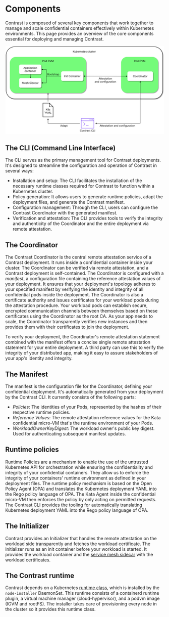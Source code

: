 # Components

Contrast is composed of several key components that work together to manage and scale confidential containers effectively within Kubernetes environments.
This page provides an overview of the core components essential for deploying and managing Contrast.

![components overview](../_media/components.svg)

## The CLI (Command Line Interface)

The CLI serves as the primary management tool for Contrast deployments. It's designed to streamline the configuration and operation of Contrast in several ways:

* Installation and setup: The CLI facilitates the installation of the necessary runtime classes required for Contrast to function within a Kubernetes cluster.
* Policy generation: It allows users to generate runtime policies, adapt the deployment files, and generate the Contrast manifest.
* Configuration management: Through the CLI, users can configure the Contrast Coordinator with the generated manifest.
* Verification and attestation: The CLI provides tools to verify the integrity and authenticity of the Coordinator and the entire deployment via remote attestation.

## The Coordinator

The Contrast Coordinator is the central remote attestation service of a Contrast deployment.
It runs inside a confidential container inside your cluster.
The Coordinator can be verified via remote attestation, and a Contrast deployment is self-contained.
The Coordinator is configured with a *manifest*, a configuration file containing the reference attestation values of your deployment.
It ensures that your deployment's topology adheres to your specified manifest by verifying the identity and integrity of all confidential pods inside the deployment.
The Coordinator is also a certificate authority and issues certificates for your workload pods during the attestation procedure.
Your workload pods can establish secure, encrypted communication channels between themselves based on these certificates using the Coordinator as the root CA.
As your app needs to scale, the Coordinator transparently verifies new instances and then provides them with their certificates to join the deployment.

To verify your deployment, the Coordinator's remote attestation statement combined with the manifest offers a concise single remote attestation statement for your entire deployment.
A third party can use this to verify the integrity of your distributed app, making it easy to assure stakeholders of your app's identity and integrity.

## The Manifest

The manifest is the configuration file for the Coordinator, defining your confidential deployment.
It's automatically generated from your deployment by the Contrast CLI.
It currently consists of the following parts:

* *Policies*: The identities of your Pods, represented by the hashes of their respective runtime policies.
* *Reference Values*: The remote attestation reference values for the Kata confidential micro-VM that's the runtime environment of your Pods.
* *WorkloadOwnerKeyDigest*: The workload owner's public key digest. Used for authenticating subsequent manifest updates.

## Runtime policies

Runtime Policies are a mechanism to enable the use of the untrusted Kubernetes API for orchestration while ensuring the confidentiality and integrity of your confidential containers.
They allow us to enforce the integrity of your containers' runtime environment as defined in your deployment files.
The runtime policy mechanism is based on the Open Policy Agent (OPA) and translates the Kubernetes deployment YAML into the Rego policy language of OPA.
The Kata Agent inside the confidential micro-VM then enforces the policy by only acting on permitted requests.
The Contrast CLI provides the tooling for automatically translating Kubernetes deployment YAML into the Rego policy language of OPA.

## The Initializer

Contrast provides an Initializer that handles the remote attestation on the workload side transparently and
fetches the workload certificate. The Initializer runs as an init container before your workload is started.
It provides the workload container and the [service mesh sidecar](service-mesh.md) with the workload certificates.

## The Contrast runtime

Contrast depends on a Kubernetes [runtime class](https://kubernetes.io/docs/concepts/containers/runtime-class/), which is installed
by the `node-installer` DaemonSet.
This runtime consists of a containerd runtime plugin, a virtual machine manager (cloud-hypervisor), and a podvm image (IGVM and rootFS).
The installer takes care of provisioning every node in the cluster so it provides this runtime class.
